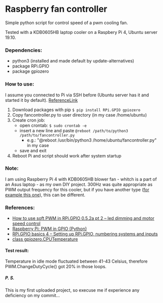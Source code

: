# Raspberry fan controller
Simple python script for control speed of a pwm cooling fan.

Tested with a KDB0605HB laptop cooler on a Raspbery Pi 4, Ubuntu server 19.10.

### Dependencies:

- python3 (installed and made default by update-alternatives)
- package RPi.GPIO
- package gpiozero

### How to use:
I assume you connected to Pi via SSH before (Ubuntu server has it and started it by default). [ReferenceLink](https://www.digitalocean.com/community/tutorials/how-to-use-ssh-to-connect-to-a-remote-server-in-ubuntu)
  1. Download packages with pip
     `$ pip install RPi.GPIO gpiozero`
  2. Copy fancontroller.py to user directory (in my case /home/ubuntu)
  3. Create cron job:
     - open crontab:
       `$ sudo crontab -e`
     - insert a new line and paste
       `@reboot /path/to/python3 /path/to/fancontroller.py`
       + e.g.: "@reboot /usr/bin/python3 /home/ubuntu/fancontroller.py" in my case
     - save and exit
  4. Reboot Pi and script should work after system startup

### Note:
I am using Raspberry Pi 4 with KDB0605HB blower fan - whitch is a part of an Asus laptop - as my own DIY project.
300Hz was quite appropriate as PWM output frequency for this cooler, but if you have another type ([for example this one](https://www.amazon.com/Noctua-NF-A4x20-5V-PWM-Premium-Quality/dp/B071FNHVXN)), this can be different.

### References:
+ [How to use soft PWM in RPi.GPIO 0.5.2a pt 2 – led dimming and motor speed control](https://raspi.tv/2013/how-to-use-soft-pwm-in-rpi-gpio-pt-2-led-dimming-and-motor-speed-control)
+ [Raspberry Pi: PWM in GPIO (Python)](https://www.radishlogic.com/raspberry-pi/raspberry-pi-pwm-gpio/)
+ [RPi.GPIO basics 4 – Setting up RPi.GPIO, numbering systems and inputs](https://raspi.tv/2013/rpi-gpio-basics-4-setting-up-rpi-gpio-numbering-systems-and-inputs)
+ [class gpiozero.CPUTemperature](https://gpiozero.readthedocs.io/en/stable/api_internal.html#gpiozero.CPUTemperature)

#### Test result:
Temperature in idle mode fluctuated between 41-43 Celsius, therefore PWM.ChangeDutyCycle() got 20% in those loops.

##### P. S.
This is my first uploaded project, so execuse me if experience any deficiency on my commit...
